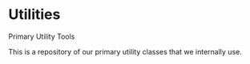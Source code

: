 # Utilities
Primary Utility Tools

This is a repository of our primary utility classes that we internally use.
